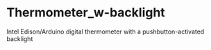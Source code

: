 Thermometer_w-backlight
=======================

Intel Edison/Arduino digital thermometer with a pushbutton-activated backlight
